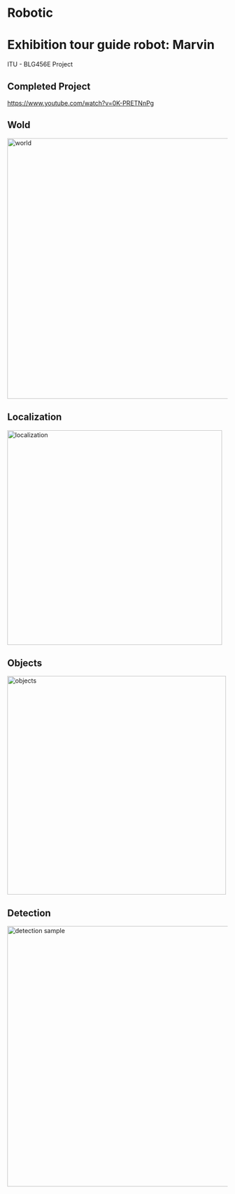 # Robotic

# Exhibition tour guide robot: Marvin

ITU - BLG456E Project 

## Completed Project

https://www.youtube.com/watch?v=0K-PRETNnPg

## Wold

<img width="596" alt="world" src="https://user-images.githubusercontent.com/32519328/65228598-6e009f80-dad3-11e9-8256-4f2f753669a2.png">

## Localization

<img width="491" alt="localization" src="https://user-images.githubusercontent.com/32519328/65228628-78229e00-dad3-11e9-8aa7-75339112ea8a.png">

## Objects

<img width="500" alt="objects" src="https://user-images.githubusercontent.com/32519328/65228620-748f1700-dad3-11e9-96a6-ded614fe4117.png">

## Detection

<img width="596" alt="detection sample" src="https://user-images.githubusercontent.com/32519328/65228634-7b1d8e80-dad3-11e9-8f1b-588263937ac5.png">
